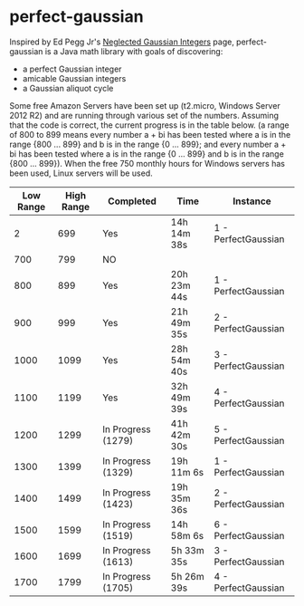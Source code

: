 # perfect-gaussian

Inspired by Ed Pegg Jr's [Neglected Gaussian Integers](http://www.mathpuzzle.com/Gaussians.html) page, perfect-gaussian is a Java math library with goals of discovering:
* a perfect Gaussian integer
* amicable Gaussian integers
* a Gaussian aliquot cycle

Some free Amazon Servers have been set up (t2.micro, Windows Server 2012 R2) and are running through various set of the numbers. Assuming that the code is correct, the current progress is in the table below. (a range of 800 to 899 means every number a + bi has been tested where a is in the range {800 ... 899} and b is in the range {0 ... 899}; and every number a + bi has been tested where a is in the range {0 ... 899} and b is in the range {800 ... 899}). When the free 750 monthly hours for Windows servers has been used, Linux servers will be used.

Low Range | High Range | Completed | Time | Instance
----------|------------|-----------|------|---------
2 | 699 | Yes | 14h 14m 38s | 1 - PerfectGaussian
700 | 799 | NO | | 
800 | 899 | Yes | 20h 23m 44s | 1 - PerfectGaussian
900 | 999 | Yes | 21h 49m 35s | 2 - PerfectGaussian
1000 | 1099 | Yes | 28h 54m 40s | 3 - PerfectGaussian
1100 | 1199 | Yes | 32h 49m 39s | 4 - PerfectGaussian
1200 | 1299 | In Progress (1279) |  41h 42m 30s | 5 - PerfectGaussian
1300 | 1399 | In Progress (1329) | 19h 11m 6s | 1 - PerfectGaussian
1400 | 1499 | In Progress (1423) | 19h 35m 36s  | 2 - PerfectGaussian
1500 | 1599 | In Progress (1519) | 14h 58m 6s  | 6 - PerfectGaussian
1600 | 1699 | In Progress (1613) | 5h 33m 35s  | 3 - PerfectGaussian
1700 | 1799 | In Progress (1705) | 5h 26m 39s  | 4 - PerfectGaussian
